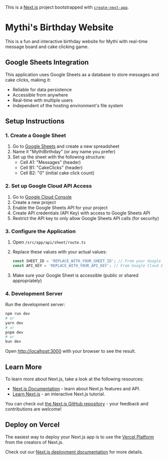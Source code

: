 This is a [Next.js](https://nextjs.org) project bootstrapped with [`create-next-app`](https://nextjs.org/docs/app/api-reference/cli/create-next-app).

# Mythi's Birthday Website

This is a fun and interactive birthday website for Mythi with real-time message board and cake clicking game.

## Google Sheets Integration

This application uses Google Sheets as a database to store messages and cake clicks, making it:
- Reliable for data persistence
- Accessible from anywhere
- Real-time with multiple users
- Independent of the hosting environment's file system

## Setup Instructions

### 1. Create a Google Sheet

1. Go to [Google Sheets](https://sheets.google.com) and create a new spreadsheet
2. Name it "MythiBirthday" (or any name you prefer)
3. Set up the sheet with the following structure:
   - Cell A1: "Messages" (header)
   - Cell B1: "CakeClicks" (header)
   - Cell B2: "0" (initial cake click count)

### 2. Set up Google Cloud API Access

1. Go to [Google Cloud Console](https://console.cloud.google.com/)
2. Create a new project
3. Enable the Google Sheets API for your project
4. Create API credentials (API Key) with access to Google Sheets API
5. Restrict the API key to only allow Google Sheets API calls (for security)

### 3. Configure the Application

1. Open `/src/app/api/sheet/route.ts`
2. Replace these values with your actual values:
   ```typescript
   const SHEET_ID = 'REPLACE_WITH_YOUR_SHEET_ID'; // From your Google Sheet URL
   const API_KEY = 'REPLACE_WITH_YOUR_API_KEY'; // From Google Cloud Console
   ```

3. Make sure your Google Sheet is accessible (public or shared appropriately)

### 4. Development Server

Run the development server:

```bash
npm run dev
# or
yarn dev
# or
pnpm dev
# or
bun dev
```

Open [http://localhost:3000](http://localhost:3000) with your browser to see the result.

## Learn More

To learn more about Next.js, take a look at the following resources:

- [Next.js Documentation](https://nextjs.org/docs) - learn about Next.js features and API.
- [Learn Next.js](https://nextjs.org/learn) - an interactive Next.js tutorial.

You can check out [the Next.js GitHub repository](https://github.com/vercel/next.js) - your feedback and contributions are welcome!

## Deploy on Vercel

The easiest way to deploy your Next.js app is to use the [Vercel Platform](https://vercel.com/new?utm_medium=default-template&filter=next.js&utm_source=create-next-app&utm_campaign=create-next-app-readme) from the creators of Next.js.

Check out our [Next.js deployment documentation](https://nextjs.org/docs/app/building-your-application/deploying) for more details.
